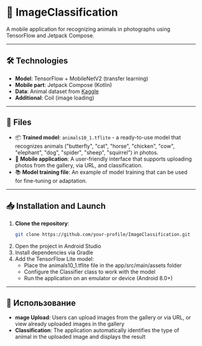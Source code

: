 # 🐾 ImageClassification

A mobile application for recognizing animals in photographs using TensorFlow and Jetpack Compose.

---

## 🛠 Technologies

- **Model**: TensorFlow + MobileNetV2 (transfer learning)
- **Mobile part**: Jetpack Compose (Kotlin)
- **Data**: Animal dataset from [Kaggle](https://www.kaggle.com/datasets/alessiocorrado99/animals10)
- **Additional**: Coil (image loading)

---

## 📁 Files

- 📦 **Trained model**: `animals10_1.tflite` - a ready-to-use model that recognizes animals ("butterfly", "cat", "horse", "chicken", "cow", "elephant", "dog", "spider", "sheep", "squirrel") in photos.
- 📱 **Mobile application**: A user-friendly interface that supports uploading photos from the gallery, via URL, and classification.
- 📚 **Model training file**: An example of model training that can be used for fine-tuning or adaptation.

---

## 📥 Installation and Launch

1. **Clone the repository**:
   ```bash
   git clone https://github.com/your-profile/ImageClassification.git
2. Open the project in Android Studio
3. Install dependencies via Gradle
4. Add the TensorFlow Lite model:
   - Place the animals10_1.tflite file in the app/src/main/assets folder
   - Configure the Classifier class to work with the model
   - Run the application on an emulator or device (Android 8.0+)

---
## 📸 Использование
- **mage Upload**: Users can upload images from the gallery or via URL, or view already uploaded images in the gallery
- **Classification**: The application automatically identifies the type of animal in the uploaded image and displays the result 
